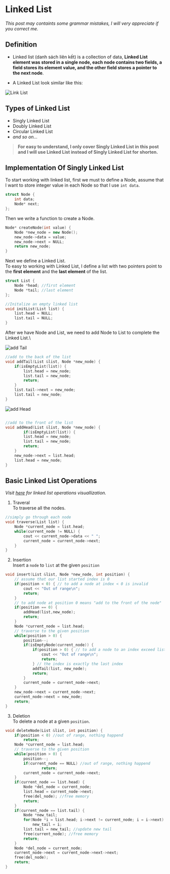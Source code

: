 # Linked List
*This post may containts some grammar mistakes, I will very appreciate if you correct me.*

## Definition

- Linked list (danh sách liên kết) is a collection of data, **Linked List element was stored in a single node, each node contains two fields, a field stores its element value, and the other field stores a pointer to the next node**.

- A Linked List look similar like this:

![Link List](https://static.javatpoint.com/ds/images/linked-list.png)

## Types of Linked List
- Singly Linked List
- Doubly Linked List
- Circular Linked List
- *and so on...*

>**For easy to understand, I only cover Singly Linked List in this post and I will use Linked List instead of Singly Linked List for shorten.**
## Implementation Of Singly Linked List
To start working with linked list, first we must to define a Node, assume that I want to store integer value in each Node so that I use `int data`.
```cpp
struct Node {
	int data;
	Node* next;
};
```
Then we write a function to create a Node.
```cpp
Node* createNode(int value) {
	Node *new_node = new Node();
	new_node->data = value;
	new_node->next = NULL;
	return new_node;
}
```
Next we define a Linked List.\
To easy to working with Linked List, I define a list with two pointers point to the **first element** and the **last element** of the list.
```cpp
struct List {
	Node *head; //first element
	Node *tail; //last element
};

//Initalize an empty linked list
void initList(List list) {
	list.head = NULL;
	list.tail = NULL;
}
```
After we have Node and List, we need to add Node to List to complete the Linked List.\

![add Tail](https://s3.ap-south-1.amazonaws.com/afteracademy-server-uploads/types-of-linked-list-and-operation-on-linked-list-insert-end-684624578d427ddd.png)
```cpp
//add to the back of the list
void addTail(List &list, Node *new_node) {
	if(isEmptyList(list)) {
		list.head = new_node;
		list.tail = new_node;
		return;
	}
	list.tail->next = new_node;
	list.tail = new_node;
}
```
![add Head](https://s3.ap-south-1.amazonaws.com/afteracademy-server-uploads/types-of-linked-list-and-operation-on-linked-list-insert-begin-c5d6d8aebb19c584.png)
```cpp

//add to the front of the list
void addHead(List &list, Node *new_node) {
		if(isEmptyList(list)) {
		list.head = new_node;
		list.tail = new_node;
		return;
	}
	new_node->next = list.head;
	list.head = new_node;
}
```
## Basic Linked List Operations
*Visit [here](https://visualgo.net/en/list) for linked list operations visuallization.*
1. Traveral\
To traverse all the nodes.
```cpp
//simply go through each node
void traverse(List list) {
	Node *current_node = list.head;
	while(current_node != NULL) {
		cout << current_node->data << " ";
		current_node = current_node->next;
	}
}
```
2. Insertion\
Insert a `node` to `list` at the given `position`
```cpp
void insert(List &list, Node *new_node, int position) {
	// assume that our list started index is 0
	if(position < 0) { // to add a node at index < 0 is invalid
		cout << "Out of range\n";
		return;
	}
	// to add node at position 0 means "add to the front of the node"
	if(position == 0) { 
		addHead(list,new_node);
		return;
	}
	Node *current_node = list.head;
	// traverse to the given position
	while(position > 0) {
		position--;
		if(isEmptyNode(current_node)) {
			if(position > 0) { // to add a node to an index exceed list range
				cout << "Out of range\n";
				return;
			} // the index is exactly the last index
			addTail(list, new_node);
			return;
		}
		current_node = current_node->next;
	}
	new_node->next = current_node->next;
	current_node->next = new_node;
	return;
}
```
3. Deletion\
To delete a node at a given `position`.
```cpp
void deleteNode(List &list, int position) {
	if(position < 0) //out of range, nothing happend
		return;
	Node *current_node = list.head;
	// traverse to the given position
	while(position > 0) {
		position--;
		if(current_node == NULL) //out of range, nothing happend
				return;
		current_node = current_node->next;
	}
	if(current_node == list.head) {
		Node *del_node = current_node;
		list.head = current_node->next;
		free(del_node); //free memory
		return;
	}
	if(current_node == list.tail) {
		Node *new_tail;
		for(Node *i = list.head; i->next != current_node; i = i->next) //search for new tail
			new_tail = i;
		list.tail = new_tail; //update new tail
		free(current_node); //free memory
		return;
	}
	Node *del_node = current_node;
	current_node->next = current_node->next->next;
	free(del_node);
	return;
}
```